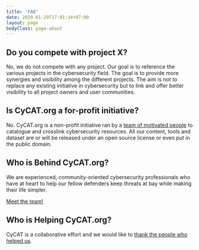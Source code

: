```yaml
---
title: 'FAQ'
date: 2020-01-29T17:01:34+07:00
layout: page
bodyClass: page-about
---
```


## Do you compete with project X?

No, we do not compete with any project. Our goal is to reference the various projects in the cybersecurity field. The goal is to provide more synergies and visibility among the different projects.
The aim is not to replace any existing initiative in cybersecurity but to link and offer better visibility to all project owners and user communities.

## Is CyCAT.org a for-profit initiative?

No. CyCAT.org is a non-profit initiative ran by a [team of motivated people](/team) to catalogue and crosslink cybersecurity resources. All our content, tools and dataset are or will be released under an open source license or even put in the public domain.

## Who is Behind CyCAT.org?

We are experienced, community-oriented cybersecurity professionals who have at heart to help our fellow defenders keep threats at bay while making their life simpler.

[Meet the team!](/team/)

## Who is Helping CyCAT.org?

CyCAT is a collaborative effort and we would like to [thank the people who helped us](/acknowledgment/).
